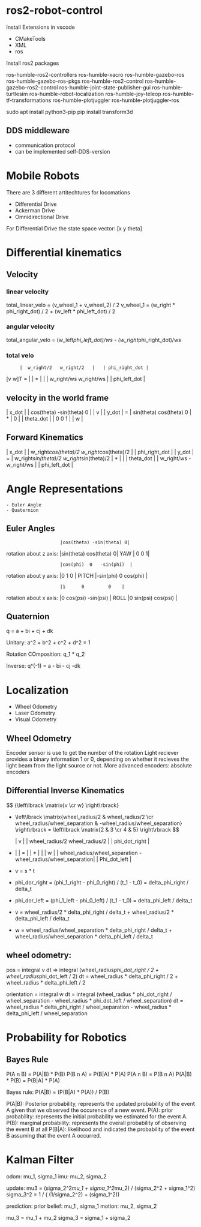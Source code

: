 # ros2-robot-control

Install Extensions in vscode
- CMakeTools
- XML
- ros

Install ros2 packages

ros-humble-ros2-controllers
ros-humble-xacro
ros-humble-gazebo-ros
ros-humble-gazebo-ros-pkgs
ros-humble-ros2-control
ros-humble-gazebo-ros2-control
ros-humble-joint-state-publisher-gui
ros-humble-turtlesim
ros-humble-robot-localization
ros-humble-joy-teleop
ros-humble-tf-transformations
ros-humble-plotjuggler
ros-humble-plotjuggler-ros

sudo apt install python3-pip
pip install transform3d

DDS middleware
--------------
* communication protocol
* can be implemented self-DDS-version

# Mobile Robots
There are 3 different artitechtures for locomations
- Differential Drive
- Ackerman Drive
- Omnidirectional Drive

For Differential Drive the state space vector:
[x y theta]

# Differential kinematics
## Velocity

### linear velocity
total_linear_velo = (v_wheel_1 + v_wheel_2) / 2
v_wheel_1 = (w_right * phi_right_dot) / 2 + (w_left * phi_left_dot) / 2

### angular velocity
total_angular_velo = (w_left*phi_left_dot)/ws - (w_right*phi_right_dot)/ws

### total velo

         |  w_right/2   w_right/2   |   | phi_right_dot |
[v w]T = |                          | * |               | 
         |  w_right/ws  w_right/ws  |   | phi_left_dot  |

## velocity in the world frame

|   x_dot   |   | cos(theta) -sin(theta)  0 |    | v |
|   y_dot   | = | sin(theta)  cos(theta)  0 |  * | 0 | 
| theta_dot |   |    0         0          1 |    | w |

## Forward Kinematics 
|   x_dot   |   | w_right*cos(theta)/2  w_right*cos(theta)/2 |    | phi_right_dot |
|   y_dot   | = | w_right*sin(theta)/2  w_right*sin(theta)/2 |  * |               | 
| theta_dot |   |      w_right/ws            -w_right/ws     |    | phi_left_dot  |

# Angle Representations
    - Euler Angle
    - Quaternion

## Euler Angles
                        |cos(theta) -sin(theta) 0|
rotation about z axis:  |sin(theta) cos(theta)  0|   YAW
                        |     0          0      1|


                        |cos(phi)  0   -sin(phi)  |
rotation about y axis:  |0         1      0       |  PITCH
                        |-sin(phi) 0    cos(phi)  |


                        |1      0         0    |
rotation about x axis:  |0  cos(psi) -sin(psi) |     ROLL
                        |0  sin(psi)  cos(psi) |


## Quaternion

q = a + bi + cj + dk

Unitary: a^2 + b^2 + c^2 + d^2 = 1

Rotation COmposition: q_1 * q_2

Inverse: q^(-1) = a - bi - cj -dk

# Localization

- Wheel Odometry
- Laser Odometry
- Visual Odometry

## Wheel Odometry

Encoder sensor is use to get the number of the rotation
Light reciever provides a binary information 1 or 0, depending on whether it recieves the light beam from the light source or not.
More advanced encoders: absolute encoders

## Differential Inverse Kinematics

$$ {\left\lbrack \matrix{v \cr w} \right\rbrack} 
* \left\lbrack \matrix{wheel_radius/2 & wheel_radius/2 \cr wheel_radius/wheel_separation  & -wheel_radius/wheel_separation} \right\rbrack
= \left\lbrack \matrix{2 & 3 \cr 4 & 5} \right\rbrack
$$

  | v |    | wheel_radius/2                              wheel_radius/2    |   | phi_dot_right  |
* |   | =  |                                                               | * |                |
  | w |    | wheel_radius/wheel_separation   -wheel_radius/wheel_separation|   | Phi_dot_left   |

* v = s * t

* phi_dor_right = (phi_1_right - phi_0_right) / (t_1 - t_0) = delta_phi_right / delta_t 
* phi_dor_left = (phi_1_left - phi_0_left) / (t_1 - t_0)  = delta_phi_left / delta_t
* v = wheel_radius/2 * delta_phi_right / delta_t + wheel_radius/2 * delta_phi_left / delta_t
* w = wheel_radius/wheel_separation * delta_phi_right / delta_t + wheel_radius/wheel_separation * delta_phi_left / delta_t

wheel odometry:
---------------

pos = integral v dt => integral (wheel_radius*phi_dot_right / 2 + wheel_radius*phi_dot_left / 2) dt 
                       = wheel_radius * delta_phi_right / 2 + wheel_radius * delta_phi_left / 2

orientation = integral w dt = integral (wheel_radius * phi_dot_right / wheel_separation - wheel_radius * phi_dot_left / wheel_separation) dt
            = wheel_radius * delta_phi_right / wheel_separation - wheel_radius * delta_phi_left / wheel_separation

# Probability for Robotics

## Bayes Rule

P(A n B) = P(A|B) * P(B)  P(B n A) = P(B|A) * P(A)
P(A n B) = P(B n A)
P(A|B) * P(B) = P(B|A) * P(A)

Bayes rule: P(A|B) = (P(B|A) * P(A)) / P(B)

P(A|B): Posterior probability, represents the updated probability of the event A given that we observed the occurence of a new event.
P(A): prior probability: represents the initial probability we estimated for the event A.
P(B): marginal probability: represents the overall probability of observing the event B at all
P(B|A): likelihood and indicated the probability of the event B assuming that the event A occurred.

# Kalman Filter
odom: mu_1, sigma_1
imu:  mu_2, sigma_2

update: 
mu3 = (sigma_2^2*mu_1 + sigma_1^2*mu_2) / (sigma_2^2 + sigma_1^2)
sigma_3^2 = 1 / ( (1/sigma_2^2) + (sigma_1^2)) 

prediction:
prior belief: mu_1 , sigma_1
motion: mu_2, sigma_2

mu_3 = mu_1 + mu_2
sigma_3 = sigma_1 + sigma_2
